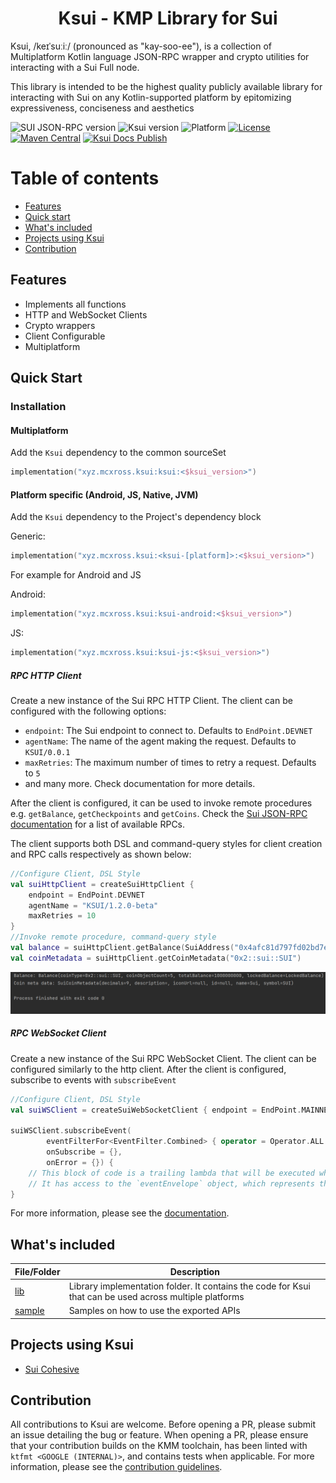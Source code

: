 <h1 align="center">Ksui - KMP Library for Sui</h1>

Ksui, /keɪˈsuːiː/ (pronounced as "kay-soo-ee"), is a collection of Multiplatform Kotlin language JSON-RPC wrapper and crypto utilities for interacting with a Sui Full node.

This library is intended to be the highest quality publicly available library for interacting with Sui on any Kotlin-supported platform by epitomizing expressiveness, conciseness and aesthetics

![SUI JSON-RPC version](https://img.shields.io/badge/Sui%20JSON--RPC-1.6.0-blue.svg)
![Ksui version](https://img.shields.io/badge/Ksui-1.2.5--beta-blue.svg)
![Platform](https://img.shields.io/badge/platform-Android%20|%20JVM%20|%20JS%20|%20Native-blue.svg)
[![License](https://img.shields.io/badge/license-Apache%202.0-blue.svg)](LICENSE)
[![Maven Central](https://img.shields.io/maven-central/v/xyz.mcxross.ksui/ksui)](https://search.maven.org/artifact/xyz.mcxross.ksui/ksui)
[![Ksui Docs Publish](https://github.com/mcxross/ksui/actions/workflows/docs-publish.yml/badge.svg)](https://github.com/mcxross/ksui/actions/workflows/docs-publish.yml)


# Table of contents
- [Features](#features)
- [Quick start](#quick-start)
- [What's included](#whats-included)
- [Projects using Ksui](#Projects-using-Ksui)
- [Contribution](#contribution)

## Features
- Implements all functions
- HTTP and WebSocket Clients
- Crypto wrappers
- Client Configurable
- Multiplatform

## Quick Start

### Installation

#### Multiplatform
Add the `Ksui` dependency to the common sourceSet

```kotlin
implementation("xyz.mcxross.ksui:ksui:<$ksui_version>")
```
#### Platform specific (Android, JS, Native, JVM)
Add the `Ksui` dependency to the Project's dependency block

Generic:

```kotlin
implementation("xyz.mcxross.ksui:<ksui-[platform]>:<$ksui_version>")
```
For example for Android and JS

Android:

```kotlin
implementation("xyz.mcxross.ksui:ksui-android:<$ksui_version>")
```

JS:

```kotlin
implementation("xyz.mcxross.ksui:ksui-js:<$ksui_version>")
```

##### RPC HTTP Client
Create a new instance of the Sui RPC HTTP Client. The client can be configured with the following options:
- `endpoint`: The Sui endpoint to connect to. Defaults to `EndPoint.DEVNET`
- `agentName`: The name of the agent making the request. Defaults to `KSUI/0.0.1`
- `maxRetries`: The maximum number of times to retry a request. Defaults to `5`
- and many more. Check documentation for more details.

After the client is configured, it can be used to invoke remote procedures e.g. `getBalance`, `getCheckpoints` and `getCoins`. Check the [Sui JSON-RPC documentation](https://docs.sui.io/sui-jsonrpc) for a list of available RPCs.

The client supports both DSL and command-query styles for client creation and RPC calls respectively as shown below:
```kotlin
//Configure Client, DSL Style
val suiHttpClient = createSuiHttpClient {
    endpoint = EndPoint.DEVNET
    agentName = "KSUI/1.2.0-beta"
    maxRetries = 10
}
//Invoke remote procedure, command-query style
val balance = suiHttpClient.getBalance(SuiAddress("0x4afc81d797fd02bd7e923389677352eb592d55a00b65067fa582c05f62b4788b"))
val coinMetadata = suiHttpClient.getCoinMetadata("0x2::sui::SUI")
```

<img src="asset/print.png" alt="Ksui output" />

##### RPC WebSocket Client
Create a new instance of the Sui RPC WebSocket Client. The client can be configured similarly to the http client.
After the client is configured, subscribe to events with `subscribeEvent`

```kotlin
//Configure Client, DSL Style
val suiWSClient = createSuiWebSocketClient { endpoint = EndPoint.MAINNET }

suiWSClient.subscribeEvent(
        eventFilterFor<EventFilter.Combined> { operator = Operator.ALL },
        onSubscribe = {},
        onError = {}) {
    // This block of code is a trailing lambda that will be executed whenever an event occurs.
    // It has access to the `eventEnvelope` object, which represents the details of the event.
}
```

For more information, please see the [documentation](https://mcxross.github.io/ksui/).

## What's included
| File/Folder      | Description                                                                                             |
|------------------|---------------------------------------------------------------------------------------------------------|
| [lib](lib)       | Library implementation folder. It contains the code for Ksui that can be used across multiple platforms |
| [sample](sample) | Samples on how to use the exported APIs                                                                 |

## Projects using Ksui

- [Sui Cohesive](https://github.com/mcxross/sui-cohesive)

## Contribution

All contributions to Ksui are welcome. Before opening a PR, please submit an issue detailing the bug or feature. When opening a PR, please ensure that your contribution builds on the KMM toolchain, has been linted with `ktfmt <GOOGLE (INTERNAL)>`, and contains tests when applicable. For more information, please see the [contribution guidelines](CONTRIBUTING.md).